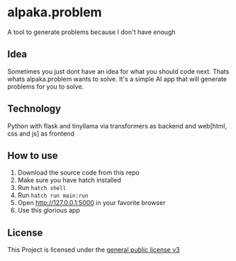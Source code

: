 # alpaka.problem
A tool to generate problems because I don't have enough
## Idea
Sometimes you just dont have an idea for what you should code next. Thats whats alpaka.problem wants to solve. It's a simple AI app that will generate problems for you to solve.
## Technology
Python with flask and tinyllama via transformers as backend and web[html, css and js] as frontend
## How to use
1. Download the source code from this repo
2. Make sure you have hatch installed
3. Run `hatch shell`
4. Run `hatch run main:run`
5. Open http://127.0.0.1:5000 in your favorite browser
6. Use this glorious app
## License
This Project is licensed under the [general public license v3](https://github.com/bonbon08/alpaka.problem?tab=GPL-3.0-1-ov-file#)